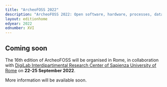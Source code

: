 ```yaml
---
title: "ArcheoFOSS 2022"
description: "ArcheoFOSS 2022: Open software, hardware, processes, data and formats in archaeological research"
layout: editionhome
edyear: 2022
ednumber: XVI
---
```


## Coming soon
The 16th edition of ArcheoFOSS will be organised in Rome, in collaboration with
[DigiLab Interdipartimental Research Center of Sapienza University of Rome](https://digilab.uniroma1.it/)
on **22-25 September 2022**.

More information will be available soon.